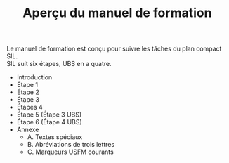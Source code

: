 ﻿---
title: Aperçu du manuel de formation
sidebar_position: 1
---

Le manuel de formation est conçu pour suivre les tâches du plan compact SIL.   
SIL suit six étapes, UBS en a quatre.

- Introduction
- Étape 1
- Étape 2
- Étape 3
- Étapes 4
- Étape 5 (Étape 3 UBS)
- Étape 6 (Étape 4 UBS)
- Annexe
   - A. Textes spéciaux
   - B. Abréviations de trois lettres
   - C. Marqueurs USFM courants